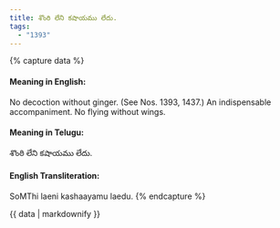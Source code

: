 ```yaml
---
title: శొంఠి లేని కషాయము లేదు.
tags:
  - "1393"
---
```


{% capture data %}
#### Meaning in English:
No decoction without ginger.
(See Nos. 1393, 1437.)
An indispensable accompaniment.
No flying without wings.

#### Meaning in Telugu:
శొంఠి లేని కషాయము లేదు.

#### English Transliteration:
SoMThi laeni kashaayamu laedu.
{% endcapture %}

<div class="notice">{{ data | markdownify }}</div>


